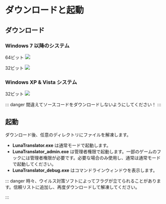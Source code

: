 # ダウンロードと起動

## ダウンロード

### Windows 7 以降のシステム

64ビット <a href="javascript:void(0)" onclick="openlink('Resource/DownloadLuna/64')" ><img src="https://img.shields.io/badge/download_64bit-blue"/></a> 

32ビット <a href="javascript:void(0)" onclick="openlink('Resource/DownloadLuna/32')"><img src="https://img.shields.io/badge/download_32bit-blue"/></a>

### Windows XP & Vista システム

32ビット <a href="https://github.com/HIllya51/LunaTranslator/releases/latest/download/LunaTranslator_x86_winxp.zip" target="_blank"><img src="https://img.shields.io/badge/download_32bit_XP-blue"/></a>

::: danger
間違えてソースコードをダウンロードしないようにしてください！
:::

## 起動

ダウンロード後、任意のディレクトリにファイルを解凍します。

- **LunaTranslator.exe** は通常モードで起動します。
- **LunaTranslator_admin.exe** は管理者権限で起動します。一部のゲームのフックには管理者権限が必要です。必要な場合のみ使用し、通常は通常モードで起動してください。
- **LunaTranslator_debug.exe** はコマンドラインウィンドウを表示します。

::: danger
時々、ウイルス対策ソフトによってフラグが立てられることがあります。信頼リストに追加し、再度ダウンロードして解凍してください。

:::